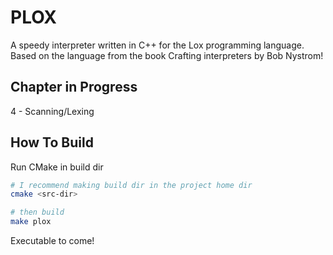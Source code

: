 # PLOX
A speedy interpreter written in C++ for the Lox programming language. Based on the language from the book Crafting interpreters
by Bob Nystrom!

Chapter in Progress
---

4 - Scanning/Lexing

How To Build
---

Run CMake in build dir
```sh
# I recommend making build dir in the project home dir
cmake <src-dir>

# then build
make plox
```
Executable to come!
